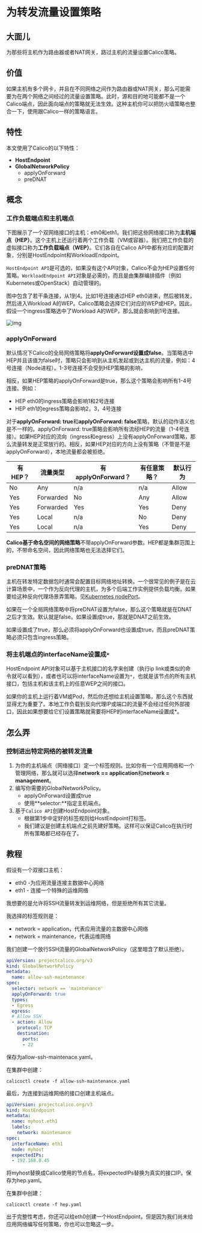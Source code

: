 # 为转发流量设置策略

## 大面儿

为那些将主机作为路由器或者NAT网关，路过主机的流量设置Calico策略。

## 价值

如果主机有多个网卡，并且在不同网络之间作为路由器或NAT网关，那么可能需要为在两个网络之间经过的流量设置策略。此时，源和目的地可能都不是一个Calico端点，因此面向端点的策略就无法生效。这种主机你可以把防火墙策略也整合一下，使用跟Calico一样的策略语言。

## 特性

本文使用了Calico的以下特性：

- **HostEndpoint**
- **GlobalNetworkPolicy**
    - applyOnForward
    - preDNAT

## 概念

### 工作负载端点和主机端点

下图展示了一个双网络接口的主机：eth0和eth1。我们把这些网络接口称为**主机端点（HEP）**。这个主机上还运行着两个工作负载（VM或容器）。我们把工作负载的虚拟接口称为**工作负载端点（WEP）**。它们各自在Calico API中都有对应的配置对象，分别是HostEndpoint和WorkloadEndpoint。

`HostEndpoint API`是可选的，如果没有这个API对象，Calico不会为HEP设置任何策略。`WorkloadEndpoint API`对象是必需的，而且是由集群编排插件（例如Kubernetes或OpenStack）自动管理的。

图中包含了若干条连接，从1到4。比如1号连接通过HEP eth0进来，然后被转发，然后进入Workload A的WEP。Calico策略会选择它们对应的WEP或HEP。因此，假设一个ingress策略选中了Workload A的WEP，那么就会影响到1号连接。

![img](https://projectcalico.docs.tigera.io/images/host-forward-traffic.png)

### applyOnForward

默认情况下Calico的全局网络策略将**applyOnForward设置成false**。当策略选中HEP并且该值为false时，策略只会影响到从主机发起或到达主机的流量，例如：4号连接（Node进程）。1-3号连接不会受到HEP策略的影响，

相反，如果HEP策略的applyOnForward是true，那么这个策略会影响所有1-4号连接。例如：

- HEP eth0的ingress策略会影响1和2号连接
- HEP eth1的egress策略会影响2，3，4号连接

对于**applyOnForward: true**和**applyOnForward: false**策略，默认的动作语义也是不一样的。applyOnForward: true策略会影响所有流经HEP的流量（1-4号连接）。如果HEP对应的流向（ingress和egress）上没有applyOnForward策略，那么流量转发是正常放行的。相反，如果HEP对应的方向上没有策略（不管是不是applyOnForward），本地流量都会被拒绝。

|**有HEP？**|**流量类型**|**有applyOnForward？**|**有任意策略？**|**默认行为**
|-|-|-|-|-
|No|Any|n/a|n/a|Allow
|Yes|Forwarded|No|Any|Allow
|Yes|Forwarded|Yes|Yes|Deny
|Yes|Local|n/a|No|Deny
|Yes|Local|n/a|Yes|Deny

**Calico基于命名空间的网络策略**不带applyOnForward参数。HEP都是集群范围上的，不带命名空间，因此网络策略也无法选择它们。

### preDNAT策略

主机在转发特定数据包时通常会配置目标网络地址转换。一个很常见的例子是在云计算场景中，一个作为反向代理的主机，为多个后端工作实例提供负载均衡。如果要给这种反向代理场景弄策略，见[Kubernetes nodePort](../06Service%E7%AD%96%E7%95%A5/01%E4%B8%BAKubernetes%E7%9A%84%E8%8A%82%E7%82%B9%E7%AB%AF%E5%8F%A3%E8%AE%BE%E7%BD%AE%E7%AD%96%E7%95%A5.md)。

如果在一个全局网络策略中将preDNAT设置为false，那么这个策略就是在DNAT之后才生效。默认就是false。如果设置成true，那就是DNAT之前生效。

如果设置成了true，那么必须将applyOnForward也设置成true，而且preDNAT策略必须只包含ingress策略。

### 将主机端点的interfaceName设置成`*`

HostEndpoint API对象可以基于主机接口的名字来创建（执行ip link或类似的命令就可以看到），或者也可以将interfaceName设置为`*`，也就是该节点的所有主机接口，包括主机和该主机上的任意WEP之间的接口。

如果你的主机上运行着VM或Pod，然后你还想给主机设置策略，那么这个东西就显得尤为重要了。本地工作负载到反向代理IP或端口的流量不会经过任何外部接口，因此如果想要给它们设置策略就需要将HEP的interfaceName设置成*。

## 怎么弄

### 控制进出特定网络的被转发流量

1. 为你的主机端点（网络接口）定一个标签规则。比如你有一个应用网络和一个管理网络，那么就可以选择**network == application**和**network = management**。
2. 编写你需要的GlobalNetworkPolicy。
    - applyOnForward设置成true
    - 使用**selector:**指定主机端点。
3. 基于`Calico API`创建HostEndpoint对象。
    - 根据第1步中定好的标签规则给HostEndpoint打标签。
    - 我们建议是创建主机端点之前先建好策略。这样可以保证Calico在执行时所有策略都已经存在了。

## 教程

假设有一个双接口主机：

- eth0 -为应用流量连接主数据中心网络
- eth1 - 连接一个特殊的运维网络

我想要的是允许将SSH流量转发到运维网络，但是拒绝所有其它流量。

我选择的标签规则是：

- network = application，代表应用流量的主数据中心网络
- network = maintenance，代表运维网络

我们创建一个放行SSH流量的GlobalNetworkPolicy（这里暗含了默认拒绝）。

```yaml
apiVersion: projectcalico.org/v3
kind: GlobalNetworkPolicy
metadata:
  name: allow-ssh-maintenance
spec:
  selector: network == 'maintenance'
  applyOnForward: true
  types:
  - Egress
  egress:
  # Allow SSH
  - action: Allow
    protocol: TCP
    destination:
      ports:
      - 22
```

保存为allow-ssh-maintenace.yaml。

在集群中创建：

```shell
calicoctl create -f allow-ssh-maintenance.yaml
```

最后，为连接到运维网络的接口创建主机端点。

```yaml
apiVersion: projectcalico.org/v3
kind: HostEndpoint
metadata:
  name: myhost.eth1
  labels:
    network: maintenance
spec:
  interfaceName: eth1
  node: myhost
  expectedIPs:
  - 192.168.0.45
```

将myhost替换成Calico使用的节点名，将expectedIPs替换为真实的接口IP。保存为hep.yaml。

在集群中创建：

```shell
calicoctl create -f hep.yaml
```

出于完整性考虑，你还可以给eth0创建一个HostEndpoint，但是因为我们尚未给应用网络编写任何策略，你也可以忽略这一步。